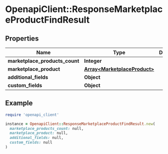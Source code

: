 # OpenapiClient::ResponseMarketplaceProductFindResult

## Properties

| Name | Type | Description | Notes |
| ---- | ---- | ----------- | ----- |
| **marketplace_products_count** | **Integer** |  | [optional] |
| **marketplace_product** | [**Array&lt;MarketplaceProduct&gt;**](MarketplaceProduct.md) |  | [optional] |
| **additional_fields** | **Object** |  | [optional] |
| **custom_fields** | **Object** |  | [optional] |

## Example

```ruby
require 'openapi_client'

instance = OpenapiClient::ResponseMarketplaceProductFindResult.new(
  marketplace_products_count: null,
  marketplace_product: null,
  additional_fields: null,
  custom_fields: null
)
```

